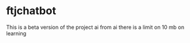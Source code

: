 # ftjchatbot
This is a beta version of the project ai from ai
there is a limit on 10 mb on learning


